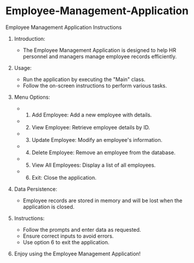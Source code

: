 # Employee-Management-Application

Employee Management Application Instructions

1. Introduction:
   - The Employee Management Application is designed to help HR personnel and managers manage employee records efficiently.

2. Usage:
   - Run the application by executing the "Main" class.
   - Follow the on-screen instructions to perform various tasks.

3. Menu Options:
   - 1. Add Employee: Add a new employee with details.
   - 2. View Employee: Retrieve employee details by ID.
   - 3. Update Employee: Modify an employee's information.
   - 4. Delete Employee: Remove an employee from the database.
   - 5. View All Employees: Display a list of all employees.
   - 6. Exit: Close the application.

4. Data Persistence:
   - Employee records are stored in memory and will be lost when the application is closed.

5. Instructions:
   - Follow the prompts and enter data as requested.
   - Ensure correct inputs to avoid errors.
   - Use option 6 to exit the application.

6. Enjoy using the Employee Management Application!
